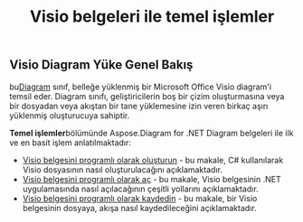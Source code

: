 ﻿---
title: Visio belgeleri ile temel işlemler
linktitle: Temel işlemler
type: docs
weight: 30
url: /tr/net/basic-operations/
description: Temel işlemler bölümü, Aspose.Diagram for .NET'i kullanarak Visio belgelerini açma ve kaydetme olanaklarını açıklar.
---
## **Visio Diagram Yüke Genel Bakış**
 bu[Diagram](http://www.aspose.com/api/net/diagram/aspose.diagram/diagram) sınıf, belleğe yüklenmiş bir Microsoft Office Visio diagram'i temsil eder. Diagram sınıfı, geliştiricilerin boş bir çizim oluşturmasına veya bir dosyadan veya akıştan bir tane yüklemesine izin veren birkaç aşırı yüklenmiş oluşturucuya sahiptir.

**Temel işlemler**bölümünde Aspose.Diagram for .NET Diagram belgeleri ile ilk ve en basit işlem anlatılmaktadır:

- [Visio belgesini programlı olarak oluşturun](/diagram/tr/net/create-visio-document/) - bu makale, C# kullanılarak Visio dosyasının nasıl oluşturulacağını açıklamaktadır.
- [Visio belgesini programlı olarak aç](/diagram/tr/net/open-visio-document/) - bu makale, Visio belgesinin .NET uygulamasında nasıl açılacağının çeşitli yollarını açıklamaktadır.
- [Visio belgesini programlı olarak kaydedin](/diagram/tr/net/save-visio-document/) - bu makale, bir Visio belgesinin dosyaya, akışa nasıl kaydedileceğini açıklamaktadır.
